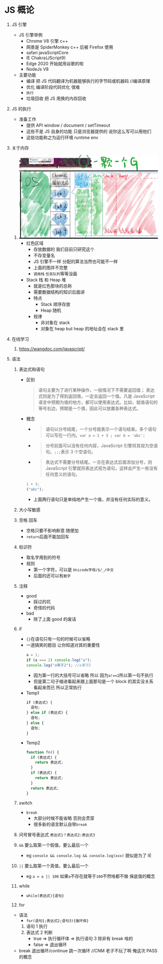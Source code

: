 # JS 概论

1. JS 引擎
   - JS 引擎举例
     - Chrome V8 引擎 c++
     - 网景是 SpiderMonkey c++ 后被 Firefox 使用
     - safari javaScriptCore
     - IE Chakra(JScript9)
     - Edge 2020 开始就用谷歌的啦
     - NodeJs V8
   - 主要功能
     - 编译 把 JS 代码翻译为机器能够执行的字节码或机器码 //编译原理
     - 优化 编译阶段代码优化 很难
     - `执行`
     - 垃圾回收 把 JS 用换的内存回收
2. JS 的执行
   - 准备工作
     - 提供 API window / document / setTimeout
     - 这些不是 JS 自身的功能 只是浏览器提供的 说你这么写可以用他们
     - 这些功能称之为运行环境 runtime env
3. 关于内存

   1. ![](2020-03-05-07-00-27.png)
      - 红色区域
        - 存放数据的 我们目前只研究这个
        - 不存变量名
        - JS 引擎不一样 分配的算法当然也可能不一样
        - 上面的图并不完整
        - `调用栈` `任务队列`等等没画
      - Stack 栈 和 Heap 堆
        - 就是红色那块的总称
        - 需要数据结构的知识后面讲
        - 特点
          - Stack 顺序存放
          - Heap 随机
        - 规律
          - 非对象在 stack
          - 对象在 heap but heap 的地址会在 stack 里

4. 在线学习
   1. https://wangdoc.com/javascript/
5. 语法

   1. 表达式和语句

      - 区别
        > 语句主要为了进行某种操作，一般情况下不需要返回值；
        > 表达式则是为了得到返回值，一定会返回一个值。凡是 JavaScript 语言中预期为值的地方，都可以使用表达式。比如，赋值语句的等号右边，预期是一个值，因此可以放置各种表达式。
      - 概念
        - > 语句以分号结尾，一个分号就表示一个语句结束。多个语句可以写在一行内。`var a = 1 + 3 ; var b = 'abc';`
        - > 分号前面可以没有任何内容，JavaScript 引擎将其视为空语句。`;;;`表示 3 个空语句。
        - > 表达式不需要分号结尾。一旦在表达式后面添加分号，则 JavaScript 引擎就将表达式视为语句，这样会产生一些没有任何意义的语句。
        ```javascript
        1 + 3;
        ("abc");
        ```
        - 上面两行语句只是单纯地产生一个值，并没有任何实际的意义。

   2. 大小写敏感

   3. 空格 回车

      - 空格只要不影响断意 随便加
      - `return`后面不能加回车

   4. 标识符

      - 取名字用到的符号
      - 规则
        - 第一个字符，可以是 `Unicode字母/$/_/中文`
        - 后面的还可以有`数字`

   5. 注释

      - good
        - 踩过的坑
        - 奇怪的代码
      - bad
        - 除了上面 good 的废话

   6. if

      - `{}`在语句只有一句的时候可以省略
      - 一道搞笑的题目 让你知道对其的重要性
        ```javascript
        a = 1;
        if (a === 2) console.log("a");
        console.log("a等于2"); //a等于2
        ```
        - 因为第一行的大括号可以省略 所以 因为`a!==2`所以第一句不执行
        - 但是第二句子缩进看起来跟上面那句是一个 block 的其实没关系 看起来而已 所以正常执行
      - Temp1
        ```javascript
        if (表达式) {
          语句;
        } else if (表达式) {
          语句;
        } else {
          语句;
        }
        ```
      - Temp2
        ```javascript
        function fn() {
          if (表达式) {
            return 表达式;
          }
          if (表达式) {
            return 表达式;
          }
          return 表达式;
        }
        ```

   7. switch

      - `break`
        - 大部分时候不能省略 否则会贯穿
        - 很多新的语言默认自带`break`

   8. 问号冒号表达式 `表达式1？表达式2:表达式3`

   9. `&&` 要么取第一个假值，要么最后一个

      - eg `console && console.log && console.log(xxx)` 貌似是为了 IE

   10. `||` 要么取第一个真值，要么最后一个

       - eg `a = a || 100` 如果`a`不存在就等于`100`不然啥都不做 保底值的概念

   11. while
       - `while(表达式){语句}`

   12. for

      - 语法
        - `for(语句1;表达式2;语句3){循环体}`
        1. 语句 1 执行
        2. 表达式 2 判断
           - true => 执行循环体 => 执行语句 3 除非有 break 啥的
           - false => 退出循环
      - break 退出循环/continue 跳一次循环 //CNM 老子不玩了啊 俺这次 PASS 的概念
